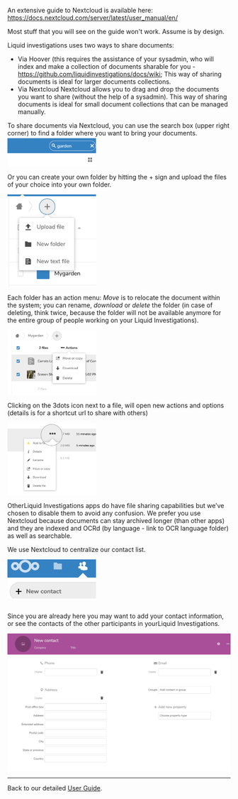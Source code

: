 An extensive guide to Nextcloud is available here: https://docs.nextcloud.com/server/latest/user_manual/en/

Most stuff that you will see on the guide won't work. Assume is by design.

Liquid investigations uses two ways to share documents:
* Via Hoover (this requires the assistance of your sysadmin, who will index and make a collection of documents sharable for you - https://github.com/liquidinvestigations/docs/wiki; This way of sharing documents is ideal for larger documents collections.
* Via Nextcloud 
Nextcloud allows you to drag and drop the documents you want to share (without the help of a sysadmin). This way of sharing documents is ideal for small document collections that can be managed manually.

To share documents via Nextcloud, you can use the search box (upper right corner) to find a folder where you want to bring your documents. <img src="https://github.com/liquidinvestigations/docs-img/blob/bf12169dcf1ec1be98308966160de828259e39c0/14.%20Nextcloud%20search%20query%20garden.png" width=200 align=center>

Or you can create your own folder by hitting the + sign and upload the files of your choice into your own folder.

<img src="https://github.com/liquidinvestigations/docs-img/blob/bf12169dcf1ec1be98308966160de828259e39c0/15.%20Nextcloud%20plus%20sign.png" width=200 align=center>

Each folder has an action menu:
_Move_ is to relocate the document within the system; you can rename, _download_ or _delete_ the folder (in case of deleting, think twice, because the folder will not be available anymore for the entire group of people working on your Liquid Investigations).

<img src="https://github.com/liquidinvestigations/docs-img/blob/bf12169dcf1ec1be98308966160de828259e39c0/16.%20Nextcloud%20action%20menu%20short.png" width=200 align=center>

Clicking on the 3dots icon next to a file, will open new actions and options (details is for a shortcut url to share with others)

<img src="https://github.com/liquidinvestigations/docs-img/blob/bf12169dcf1ec1be98308966160de828259e39c0/17.%20Nextcloud%20actions%20menu%20long.png" width=200 align=center>

OtherLiquid Investigations apps do have file sharing capabilities but we’ve chosen to disable them to avoid any confusion. We prefer you use Nextcloud because documents can stay archived longer (than other apps) and they are indexed and OCRd (by language - link to OCR language folder) as well as searchable.

We use Nextcloud to centralize our contact list. 

<img src="https://github.com/liquidinvestigations/docs-img/blob/bf12169dcf1ec1be98308966160de828259e39c0/18.%20Nextcloud%20new%20contact.png" width=200 align=center>

<BR CLEAR=”right” />

<BR CLEAR=”right” />

Since you are already here you may want to add your contact information, or see the contacts of the other participants in yourLiquid Investigations.

<img src="https://github.com/liquidinvestigations/docs-img/blob/bf12169dcf1ec1be98308966160de828259e39c0/19.%20Nextcloud%20contact%20form.png" width=600 align=center>

***

Back to our detailed [User Guide](https://github.com/liquidinvestigations/docs/wiki/User-Guide).